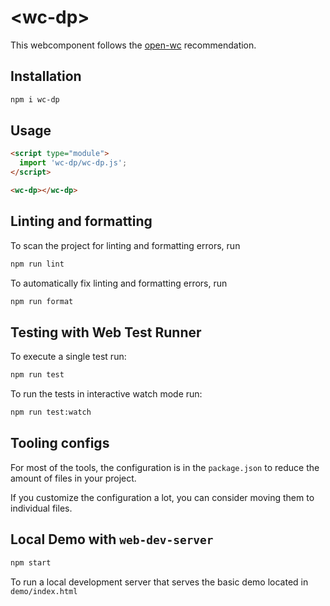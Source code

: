 # \<wc-dp>

This webcomponent follows the [open-wc](https://github.com/open-wc/open-wc) recommendation.

## Installation

```bash
npm i wc-dp
```

## Usage

```html
<script type="module">
  import 'wc-dp/wc-dp.js';
</script>

<wc-dp></wc-dp>
```

## Linting and formatting

To scan the project for linting and formatting errors, run

```bash
npm run lint
```

To automatically fix linting and formatting errors, run

```bash
npm run format
```

## Testing with Web Test Runner

To execute a single test run:

```bash
npm run test
```

To run the tests in interactive watch mode run:

```bash
npm run test:watch
```


## Tooling configs

For most of the tools, the configuration is in the `package.json` to reduce the amount of files in your project.

If you customize the configuration a lot, you can consider moving them to individual files.

## Local Demo with `web-dev-server`

```bash
npm start
```

To run a local development server that serves the basic demo located in `demo/index.html`
